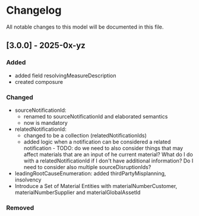 # Changelog
All notable changes to this model will be documented in this file.

## [3.0.0] - 2025-0x-yz

### Added

- added field resolvingMeasureDescription
- created composure

### Changed

- sourceNotificationId: 
  - renamed to sourceNotificationId and elaborated semantics
  - now is mandatory
- relatedNotificationId: 
  - changed to be a collection (relatedNotificationIds)
  - added logic when a notification can be considered a related notification - TODO: do we need to also consider things that may affect materials that are an input of he current material? What do I do with a relatedNotificationId if I don't have additional information? Do I need to consider also multiple sourceDisruptionIds?
- leadingRootCauseEnumeration: added thirdPartyMisplanning, insolvency
- Introduce a Set of Material Entities with materialNumberCustomer, materialNumberSupplier and materialGlobalAssetId

### Removed
